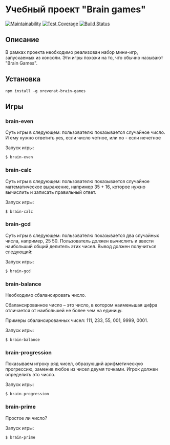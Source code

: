 # Учебный проект "Brain games"

[![Maintainability](https://api.codeclimate.com/v1/badges/a99a88d28ad37a79dbf6/maintainability)](https://codeclimate.com/github/codeclimate/codeclimate/maintainability)
[![Test Coverage](https://api.codeclimate.com/v1/badges/a99a88d28ad37a79dbf6/test_coverage)](https://codeclimate.com/github/codeclimate/codeclimate/test_coverage)
[![Build Status](https://travis-ci.org/orevenat/project-lvl1-s200.svg?branch=master)](https://travis-ci.org/orevenat/project-lvl1-s200)

## Описание

В рамках проекта необходимо реализован набор мини-игр, запускаемых из консоли. Эти игры похожи на то, что обычно называют "Brain Games".

## Установка

```
npm install -g orevenat-brain-games
```

## Игры

### brain-even

Суть игры в следующем: пользователю показывается случайное число. И ему нужно ответить yes, если число четное, или no - если нечетное

Запуск игры:
```
$ brain-even
```

### brain-calc

Суть игры в следующем: пользователю показывается случайное математическое выражение, например 35 + 16, которое нужно вычислить и записать правильный ответ.

Запуск игры:
```
$ brain-calc
```

### brain-gcd

Суть игры в следующем: пользователю показывается два случайных числа, например, 25 50. Пользователь должен вычислить и ввести наибольший общий делитель этих чисел. Вывод должен получиться следующий:


Запуск игры:
```
$ brain-gcd
```

### brain-balance

Необходимо сбалансировать число.

Сбалансированное число – это число, в котором наименьшая цифра отличается от наибольшей не более чем на единицу.

Примеры сбалансированных чисел: 111, 233, 55, 001, 9999, 0001.

Запуск игры:
```
$ brain-balance
```

### brain-progression

Показываем игроку ряд чисел, образующий арифметическую прогрессию, заменив любое из чисел двумя точками. Игрок должен определить это число.

Запуск игры:
```
$ brain-progression
```

### brain-prime

Простое ли число?

Запуск игры:
```
$ brain-prime
```
